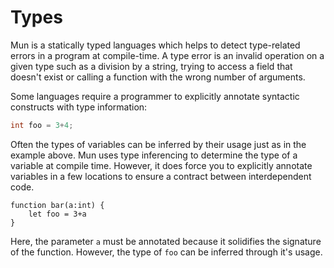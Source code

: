 # Types

Mun is a statically typed languages which helps to detect type-related errors in
a program at compile-time. A type error is an invalid operation on a given type
such as a division by a string, trying to access a field that doesn't exist or
calling a function with the wrong number of arguments.

Some languages require a programmer to explicitly annotate syntactic constructs
with type information:

```c++
int foo = 3+4;
```

Often the types of variables can be inferred by their usage just as in the
example above. Mun uses type inferencing to determine the type of a variable at
compile time. However, it does force you to explicitly annotate variables in a
few locations to ensure a contract between interdependent code.

```mun
function bar(a:int) {
    let foo = 3+a
}
```

Here, the parameter `a` must be annotated because it solidifies the signature of
the function. However, the type of `foo` can be inferred through it's usage.